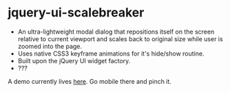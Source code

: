 jquery-ui-scalebreaker
============================

- An ultra-lightweight modal dialog that repositions itself on the screen relative to current viewport and scales back to original size while user is zoomed into the page.
- Uses native CSS3 keyframe animations for it's hide/show routine.
- Built upon the jQuery UI widget factory.
- ???

A demo currently lives [here](http://mystrd.at/testing/jq-scalebreaker/demo/). Go mobile there and pinch it.
